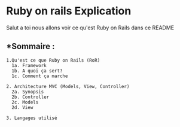 # Ruby on rails Explication
  Salut a toi nous allons voir ce qu'est Ruby on Rails dans ce README
## *Sommaire :
    1.Qu'est ce que Ruby on Rails (RoR)
      1a. Framework
      1b. A quoi ça sert?
      1c. Comment ça marche

    2. Architecture MVC (Models, View, Controller)
      2a. Synopsis
      2b. Controller
      2c. Models
      2d. View

    3. Langages utilisé
